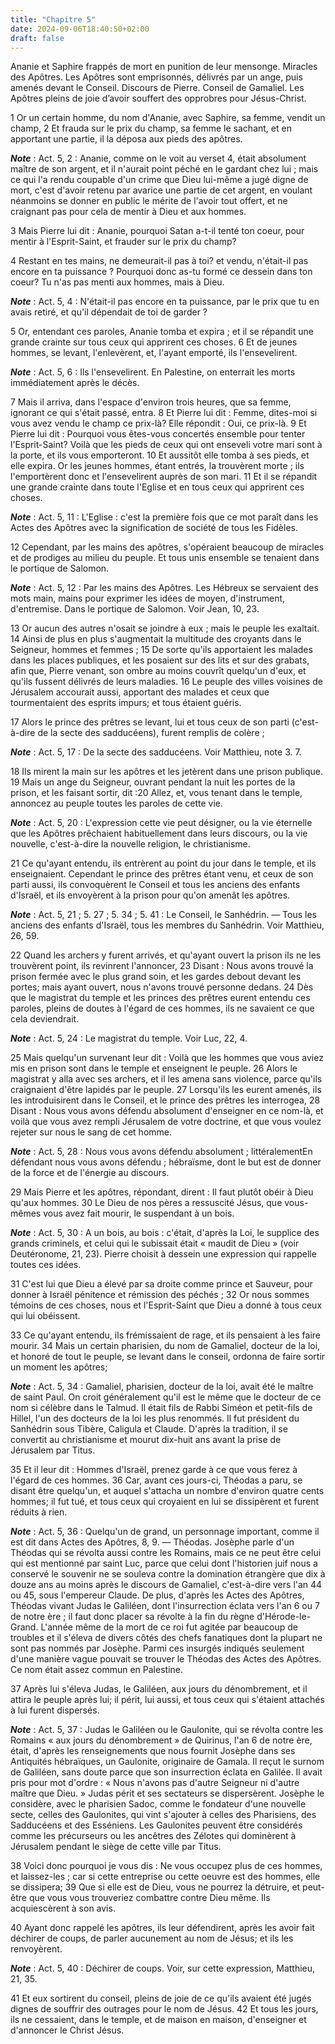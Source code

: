 ```yaml
---
title: "Chapitre 5"
date: 2024-09-06T18:40:50+02:00
draft: false
---
```



Ananie et Saphire frappés de mort en punition de leur mensonge.
Miracles des Apôtres.
Les Apôtres sont emprisonnés, délivrés par un ange, puis amenés devant le Conseil.
Discours de Pierre.
Conseil de Gamaliel.
Les Apôtres pleins de joie d’avoir souffert des opprobres pour Jésus-Christ.


1 Or un certain homme, du nom d'Ananie, avec Saphire, sa femme, vendit un champ, 2 Et frauda sur le prix du champ, sa femme le sachant, et en apportant une partie, il la déposa aux pieds des apôtres.

***Note*** :  Act. 5, 2 : Ananie, comme on le voit au verset 4, était absolument maître de son argent, et il n'aurait point péché en le gardant chez lui ; mais ce qui l'a rendu coupable d'un crime que Dieu lui-même a jugé digne de mort, c'est d'avoir retenu par avarice une partie de cet argent, en voulant néanmoins se donner en public le mérite de l'avoir tout offert, et ne craignant pas pour cela de mentir à Dieu et aux hommes.

3 Mais Pierre lui dit : Ananie, pourquoi Satan a-t-il tenté ton coeur, pour mentir à l'Esprit-Saint, et frauder sur le prix du champ?

4 Restant en tes mains, ne demeurait-il pas à toi? et vendu, n'était-il pas encore en ta puissance ? Pourquoi donc as-tu formé ce dessein dans ton coeur? Tu n'as pas menti aux hommes, mais à Dieu.

***Note*** :  Act. 5, 4 : N'était-il pas encore en ta puissance, par le prix que tu en avais retiré, et qu'il dépendait de toi de garder ?

5 Or, entendant ces paroles, Ananie tomba et expira ; et il se répandit une grande crainte sur tous ceux qui apprirent ces choses. 6 Et de jeunes hommes, se levant, l'enlevèrent, et, l'ayant emporté, ils l'ensevelirent.

***Note*** :  Act. 5, 6 : Ils l'ensevelirent. En Palestine, on enterrait les morts immédiatement après le décès.


7 Mais il arriva, dans l'espace d'environ trois heures, que sa femme, ignorant ce qui s'était passé, entra. 8 Et Pierre lui dit : Femme, dites-moi si vous avez vendu le champ ce prix-là? Elle répondit : Oui, ce prix-là. 9 Et Pierre lui dit : Pourquoi vous êtes-vous concertés ensemble pour tenter l'Esprit-Saint? Voilà que les pieds de ceux qui ont enseveli votre mari sont à la porte, et ils vous emporteront. 10 Et aussitôt elle tomba à ses pieds, et elle expira. Or les jeunes hommes, étant entrés, la trouvèrent morte ; ils l'emportèrent donc et l'ensevelirent auprès de son mari. 11 Et il se répandit une grande crainte dans toute l'Eglise et en tous ceux qui apprirent ces choses.

***Note*** :  Act. 5, 11 : L'Eglise : c'est la première fois que ce mot paraît dans les Actes des Apôtres avec la signification de société de tous les Fidèles.


12 Cependant, par les mains des apôtres, s'opéraient beaucoup de miracles et de prodiges au milieu du peuple. Et tous unis ensemble se tenaient dans le portique de Salomon.

***Note*** :  Act. 5, 12 : Par les mains des Apôtres. Les Hébreux se servaient des mots main, mains pour exprimer les idées de moyen, d'instrument, d'entremise. Dans le portique de Salomon. Voir Jean, 10, 23.

13 Or aucun des autres n'osait se joindre à eux ; mais le peuple les exaltait. 14 Ainsi de plus en plus s'augmentait la multitude des croyants dans le Seigneur, hommes et femmes ; 15 De sorte qu'ils apportaient les malades dans les places publiques, et les posaient sur des lits et sur des grabats, afin que, Pierre venant, son ombre au moins couvrît quelqu'un d'eux, et qu'ils fussent délivrés de leurs maladies. 16 Le peuple des villes voisines de Jérusalem accourait aussi, apportant des malades et ceux que tourmentaient des esprits impurs; et tous étaient guéris.


17 Alors le prince des prêtres se levant, lui et tous ceux de son parti (c'est-à-dire de la secte des sadducéens), furent remplis de colère ;

***Note*** :  Act. 5, 17 : De la secte des sadducéens. Voir Matthieu, note 3. 7.

18 Ils mirent la main sur les apôtres et les jetèrent dans une prison publique. 19 Mais un ange du Seigneur, ouvrant pendant la nuit les portes de la prison, et les faisant sortir, dit :20 Allez, et, vous tenant dans le temple, annoncez au peuple toutes les paroles de cette vie.

***Note*** :  Act. 5, 20 : L'expression cette vie peut désigner, ou la vie éternelle que les Apôtres prêchaient habituellement dans leurs discours, ou la vie nouvelle, c'est-à-dire la nouvelle religion, le christianisme.

21 Ce qu'ayant entendu, ils entrèrent au point du jour dans le temple, et ils enseignaient. Cependant le prince des prêtres étant venu, et ceux de son parti aussi, ils convoquèrent le Conseil et tous les anciens des enfants d'Israël, et ils envoyèrent à la prison pour qu'on amenât les apôtres.

***Note*** :  Act. 5, 21 ; 5. 27 ; 5. 34 ; 5. 41 : Le Conseil, le Sanhédrin. ― Tous les anciens des enfants d'Israël, tous les membres du Sanhédrin. Voir Matthieu, 26, 59.


22 Quand les archers y furent arrivés, et qu'ayant ouvert la prison ils ne les trouvèrent point, ils revinrent l'annoncer, 23 Disant : Nous avons trouvé la prison fermée avec le plus grand soin, et les gardes debout devant les portes; mais ayant ouvert, nous n'avons trouvé personne dedans. 24 Dès que le magistrat du temple et les princes des prêtres eurent entendu ces paroles, pleins de doutes à l'égard de ces hommes, ils ne savaient ce que cela deviendrait.

***Note*** :  Act. 5, 24 : Le magistrat du temple. Voir Luc, 22, 4.

25 Mais quelqu'un survenant leur dit : Voilà que les hommes que vous aviez mis en prison sont dans le temple et enseignent le peuple. 26 Alors le magistrat y alla avec ses archers, et il les amena sans violence, parce qu'ils craignaient d'être lapidés par le peuple. 27 Lorsqu'ils les eurent amenés, ils les introduisirent dans le Conseil, et le prince des prêtres les interrogea, 28 Disant : Nous vous avons défendu absolument d'enseigner en ce nom-là, et voilà que vous avez rempli Jérusalem de votre doctrine, et que vous voulez rejeter sur nous le sang de cet homme.

***Note*** :  Act. 5, 28 : Nous vous avons défendu absolument ; littéralementEn défendant nous vous avons défendu ; hébraïsme, dont le but est de donner de la force et de l'énergie au discours.

29 Mais Pierre et les apôtres, répondant, dirent : Il faut plutôt obéir à Dieu qu'aux hommes. 30 Le Dieu de nos pères a ressuscité Jésus, que vous-mêmes vous avez fait mourir, le suspendant à un bois.

***Note*** :  Act. 5, 30 : A un bois, au bois : c'était, d'après la Loi, le supplice des grands criminels, et celui qui le subissait était « maudit de Dieu » (voir Deutéronome, 21, 23). Pierre choisit à dessein une expression qui rappelle toutes ces idées.

31 C'est lui que Dieu a élevé par sa droite comme prince et Sauveur, pour donner à Israël pénitence et rémission des péchés ; 32 Or nous sommes témoins de ces choses, nous et l'Esprit-Saint que Dieu a donné à tous ceux qui lui obéissent.


33 Ce qu'ayant entendu, ils frémissaient de rage, et ils pensaient à les faire mourir. 34 Mais un certain pharisien, du nom de Gamaliel, docteur de la loi, et honoré de tout le peuple, se levant dans le conseil, ordonna de faire sortir un moment les apôtres;

***Note*** :  Act. 5, 34 : Gamaliel, pharisien, docteur de la loi, avait été le maître de saint Paul. On croit généralement qu'il est le même que le docteur de ce nom si célèbre dans le Talmud. Il était fils de Rabbi Siméon et petit-fils de Hillel, l'un des docteurs de la loi les plus renommés. Il fut président du Sanhédrin sous Tibère, Caligula et Claude. D'après la tradition, il se convertit au christianisme et mourut dix-huit ans avant la prise de Jérusalem par Titus.

35 Et il leur dit : Hommes d'Israël, prenez garde à ce que vous ferez à l'égard de ces hommes. 36 Car, avant ces jours-ci, Théodas a paru, se disant être quelqu'un, et auquel s'attacha un nombre d'environ quatre cents hommes; il fut tué, et tous ceux qui croyaient en lui se dissipèrent et furent réduits à rien.

***Note*** :  Act. 5, 36 : Quelqu'un de grand, un personnage important, comme il est dit dans Actes des Apôtres, 8, 9. ― Théodas. Josèphe parle d'un Théodas qui se révolta aussi contre les Romains, mais ce ne peut être celui qui est mentionné par saint Luc, parce que celui dont l'historien juif nous a conservé le souvenir ne se souleva contre la domination étrangère que dix à douze ans au moins après le discours de Gamaliel, c'est-à-dire vers l'an 44 ou 45, sous l'empereur Claude. De plus, d'après les Actes des Apôtres, Théodas vivant Judas le Galiléen, dont l'insurrection éclata vers l'an 6 ou 7 de notre ère ; il faut donc placer sa révolte à la fin du règne d'Hérode-le-Grand. L'année même de la mort de ce roi fut agitée par beaucoup de troubles et il s'éleva de divers côtés des chefs fanatiques dont la plupart ne sont pas nommés par Josèphe. Parmi ces insurgés indiqués seulement d'une manière vague pouvait se trouver le Théodas des Actes des Apôtres. Ce nom était assez commun en Palestine.

37 Après lui s'éleva Judas, le Galiléen, aux jours du dénombrement, et il attira le peuple après lui; il périt, lui aussi, et tous ceux qui s'étaient attachés à lui furent dispersés.

***Note*** :  Act. 5, 37 : Judas le Galiléen ou le Gaulonite, qui se révolta contre les Romains « aux jours du dénombrement » de Quirinus, l'an 6 de notre ère, était, d'après les renseignements que nous fournit Josèphe dans ses Antiquités hébraïques, un Gaulonite, originaire de Gamala. Il reçut le surnom de Galiléen, sans doute parce que son insurrection éclata en Galilée. Il avait pris pour mot d'ordre : « Nous n'avons pas d'autre Seigneur ni d'autre maître que Dieu. » Judas périt et ses sectateurs se dispersèrent. Josèphe le considère, avec le pharisien Sadoc, comme le fondateur d'une nouvelle secte, celles des Gaulonites, qui vint s'ajouter à celles des Pharisiens, des Sadducéens et des Esséniens. Les Gaulonites peuvent être considérés comme les précurseurs ou les ancêtres des Zélotes qui dominèrent à Jérusalem pendant le siège de cette ville par Titus.

38 Voici donc pourquoi je vous dis : Ne vous occupez plus de ces hommes, et laissez-les ; car si cette entreprise ou cette oeuvre est des hommes, elle se dissipera; 39 Que si elle est de Dieu, vous ne pourrez la détruire, et peut-être que vous vous trouveriez combattre contre Dieu même. Ils acquiescèrent à son avis.


40 Ayant donc rappelé les apôtres, ils leur défendirent, après les avoir fait déchirer de coups, de parler aucunement au nom de Jésus; et ils les renvoyèrent.

***Note*** :  Act. 5, 40 : Déchirer de coups. Voir, sur cette expression, Matthieu, 21, 35.

41 Et eux sortirent du conseil, pleins de joie de ce qu'ils avaient été jugés dignes de souffrir des outrages pour le nom de Jésus. 42 Et tous les jours, ils ne cessaient, dans le temple, et de maison en maison, d'enseigner et d'annoncer le Christ Jésus.

